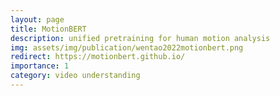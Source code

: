 ```yaml
---
layout: page
title: MotionBERT
description: unified pretraining for human motion analysis
img: assets/img/publication/wentao2022motionbert.png
redirect: https://motionbert.github.io/
importance: 1
category: video understanding
---
```

